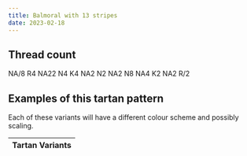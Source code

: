 ```yaml
---
title: Balmoral with 13 stripes
date: 2023-02-18
---
```



## Thread count
NA/8 R4 NA22 N4 K4 NA2 N2 NA2 N8 NA4 K2 NA2 R/2

## Examples of this tartan pattern
Each of these variants will have a different colour scheme and possibly scaling.

| Tartan Variants |
|---------|
